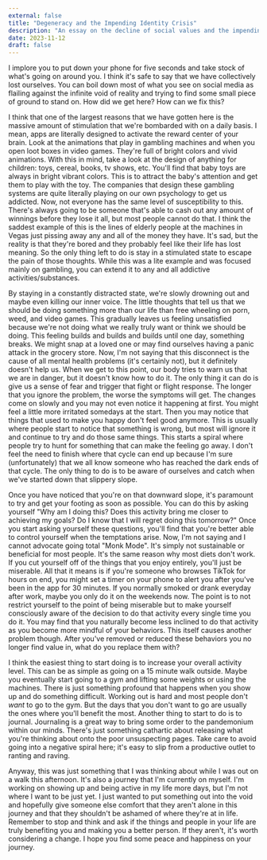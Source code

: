 ```yaml
---
external: false
title: "Degeneracy and the Impending Identity Crisis"
description: "An essay on the decline of social values and the impending mental health crisis"
date: 2023-11-12
draft: false
---
```


I implore you to put down your phone for five seconds and take stock of what's
going on around you.  I think it's safe to say that we have collectively lost
ourselves.  You can boil down most of what you see on social media as flailing
against the infinite void of reality and trying to find some small piece of
ground to stand on.  How did we get here?  How can we fix this?

I think that one of the largest reasons that we have gotten here is the massive amount of stimulation that we're bombarded with on a daily basis.  I mean, apps are literally designed to activate the reward center of your brain.  Look at the animations that play in gambling machines and when you open loot boxes in video games.  They're full of bright colors and vivid animations.  With this in mind, take a look at the design of anything for children: toys, cereal, books, tv shows, etc. You'll find that baby toys are always in bright vibrant colors.  This is to attract the baby's attention and get them to play with the toy. The companies that design these gambling systems are quite literally playing on our own psychology to get us addicted.  Now, not everyone has the same level of susceptibility to this.  There's always going to be someone that's able to cash out any amount of winnings before they lose it all, but most people cannot do that.  I think the saddest example of this is the lines of elderly people at the machines in Vegas just pissing away any and all of the money they have.  It's sad, but the reality is that they're bored and they probably feel like their life has lost meaning.  So the only thing left to do is stay in a stimulated state to escape the pain of those thoughts.  While this was a lite example and was focused mainly on gambling, you can extend it to any and all addictive activities/substances.

By staying in a constantly distracted state, we're slowly drowning out and maybe even killing our inner voice.  The little thoughts that tell us that we should be doing something more than our life than free wheeling on porn, weed, and video games.  This gradually leaves us feeling unsatisfied because we're not doing what we really truly want or think we should be doing.  This feeling builds and builds and builds until one day, something breaks.  We might snap at a loved one or may find ourselves having a panic attack in the grocery store.  Now, I'm not saying that this disconnect is the cause of all mental health problems (it's certainly not), but it definitely doesn't help us.  When we get to this point, our body tries to warn us that we are in danger, but it doesn't know how to do it.  The only thing it can do is give us a sense of fear and trigger that fight or flight response.  The longer that you ignore the problem, the worse the symptoms will get.  The changes come on slowly and you may not even notice it happening at first.  You might feel a little more irritated somedays at the start.  Then you may notice that things that used to make you happy don't feel good anymore.  This is usually where people start to notice that something is wrong, but most will ignore it and continue to try and do those same things.  This starts a spiral where people try to hunt for something that can make the feeling go away.  I don't feel the need to finish where that cycle can end up because I'm sure (unfortunately) that we all know someone who has reached the dark ends of that cycle.  The only thing to do is to be aware of ourselves and catch when we've started down that slippery slope.

Once you have noticed that you're on that downward slope, it's paramount to try and get your footing as soon as possible.  You can do this by asking yourself "Why am I doing this?  Does this activity bring me closer to achieving my goals?  Do I know that I will regret doing this tomorrow?"  Once you start asking yourself these questions, you'll find that you're better able to control yourself when the temptations arise.  Now, I'm not saying and I cannot advocate going total "Monk Mode".  It's simply not sustainable or beneficial for most people.  It's the same reason why most diets don't work.  If you cut yourself off of the things that you enjoy entirely, you'll just be miserable.  All that it means is if you're someone who browses TikTok for hours on end, you might set a timer on your phone to alert you after you've been in the app for 30 minutes.  If you normally smoked or drank everyday after work, maybe you only do it on the weekends now.  The point is to not restrict yourself to the point of being miserable but to make yourself consciously aware of the decision to do that activity every single time you do it.  You may find that you naturally become less inclined to do that activity as you become more mindful of your behaviors.  This itself causes another problem though.  After you've removed or reduced these behaviors you no longer find value in, what do you replace them with?

I think the easiest thing to start doing is to increase your overall activity level.  This can be as simple as going on a 15 minute walk outside.  Maybe you eventually start going to a gym and lifting some weights or using the machines.  There is just something profound that happens when you show up and do something difficult.  Working out is hard and most people don't _want_ to go to the gym.  But the days that you don't want to go are usually the ones where you'll benefit the most.  Another thing to start to do is to journal.  Journaling is a great way to bring some order to the pandemonium within our minds.  There's just something cathartic about releasing what you're thinking about onto the poor unsuspecting pages.  Take care to avoid going into a negative spiral here; it's easy to slip from a productive outlet to ranting and raving.

Anyway, this was just something that I was thinking about while I was out on a walk this afternoon.  It's also a journey that I'm currently on myself.  I'm working on showing up and being active in my life more days, but I'm not where I want to be just yet.  I just wanted to put something out into the void and hopefully give someone else comfort that they aren't alone in this journey and that they shouldn't be ashamed of where they're at in life.  Remember to stop and think and ask if the things and people in your life are truly benefiting you and making you a better person.  If they aren't, it's worth considering a change.  I hope you find some peace and happiness on your journey.

